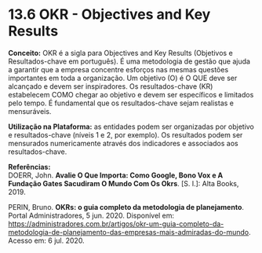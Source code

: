 # 13.6 OKR - Objectives and Key Results

**Conceito:** OKR é a sigla para Objectives and Key Results (Objetivos e Resultados-chave em português). É uma metodologia de gestão que ajuda a garantir que a empresa concentre esforços nas mesmas questões importantes em toda a organização. Um objetivo (O) é O QUE deve ser alcançado e devem ser inspiradores. Os resultados-chave (KR) estabelecem COMO chegar ao objetivo e devem ser específicos e limitados pelo tempo. É fundamental que os resultados-chave sejam realistas e mensuráveis.

**Utilização na Plataforma:** as entidades podem ser organizadas por objetivo e resultados-chave (níveis 1 e 2, por exemplo). Os resultados podem ser mensurados numericamente através dos indicadores e associados aos resultados-chave.

**Referências:**  
DOERR, John. **Avalie O Que Importa: Como Google, Bono Vox e A Fundação Gates Sacudiram O Mundo Com Os Okrs**. \[S. l.\]: Alta Books, 2019.

PERIN, Bruno. **OKRs: o guia completo da metodologia de planejamento**. Portal Administradores, 5 jun. 2020. Disponível em: <https://administradores.com.br/artigos/okr-um-guia-completo-da-metodologia-de-planejamento-das-empresas-mais-admiradas-do-mundo>. Acesso em: 6 jul. 2020.

